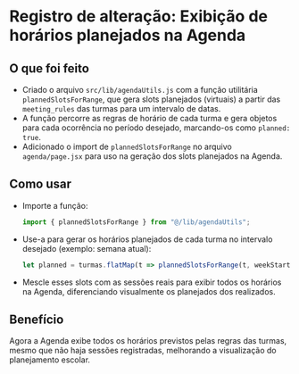 # Registro de alteração: Exibição de horários planejados na Agenda

## O que foi feito

- Criado o arquivo `src/lib/agendaUtils.js` com a função utilitária `plannedSlotsForRange`, que gera slots planejados (virtuais) a partir das `meeting_rules` das turmas para um intervalo de datas.
- A função percorre as regras de horário de cada turma e gera objetos para cada ocorrência no período desejado, marcando-os como `planned: true`.
- Adicionado o import de `plannedSlotsForRange` no arquivo `agenda/page.jsx` para uso na geração dos slots planejados na Agenda.

## Como usar

- Importe a função:
  ```js
  import { plannedSlotsForRange } from "@/lib/agendaUtils";
  ```
- Use-a para gerar os horários planejados de cada turma no intervalo desejado (exemplo: semana atual):
  ```js
  let planned = turmas.flatMap(t => plannedSlotsForRange(t, weekStart, sundayISO));
  ```
- Mescle esses slots com as sessões reais para exibir todos os horários na Agenda, diferenciando visualmente os planejados dos realizados.

## Benefício

Agora a Agenda exibe todos os horários previstos pelas regras das turmas, mesmo que não haja sessões registradas, melhorando a visualização do planejamento escolar.
